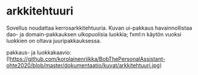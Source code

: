 # arkkitehtuuri

Sovellus noudattaa kerrosarkkitehtuuria. Kuvan ui-pakkaus havainnollistaa dao- ja domain-pakkauksen ulkopuolisia luokkia; fxml:n käytön vuoksi luokkien on oltava juuripakkauksessa.

pakkaus- ja luokkakaavio:
(!https://github.com/korolainenriikka/BobThePersonalAssistant-ohte2020/blob/master/dokumentaatio/kuvat/arkkitehtuuri.jpg)

